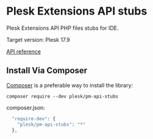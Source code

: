Plesk Extensions API stubs
==========================

Plesk Extensions API PHP files stubs for IDE.

Target version: Plesk 17.9

[API reference](https://plesk.github.io/pm-api-stubs/docs/)

Install Via Composer
--------------------

[Composer](https://getcomposer.org/) is a preferable way to install the library:

`composer require --dev plesk/pm-api-stubs`

composer.json:
```php
  "require-dev": {
    "plesk/pm-api-stubs": "*"
  },
```
